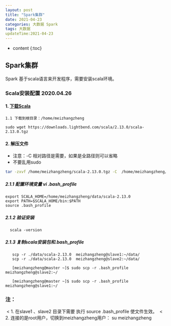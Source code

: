 ```yaml
---
layout: post
title: "Spark集群"
date: 2021-04-23
categories: 大数据 Spark 
tags: 大数据
updateTime:2021-04-23
---
```


* content
{:toc}
## Spark集群
   Spark 基于scala语言来开发程序，需要安装scala环境。

###  Scala安装配置  2020.04.26


#### 1. [下载Scala](https://downloads.lightbend.com/scala/2.13.0/scala-2.13.0.tgz)

    1.1 下载到根目录：/home/meizhangzheng
    
    sudo wget https://downloads.lightbend.com/scala/2.13.0/scala-2.13.0.tgz

#### 2. 解压文件 

- 注意：-C 相对路径是需要，如果是全路径则可以省略 
-  不要乱用sudo

```sh
tar -zxvf /home/meizhangzheng/scala-2.13.0.tgz -C  /home/meizhangzheng/data/
```

##### 2.1.1 配置环境变量 vi .bash_profile

    export SCALA_HOME=/home/meizhangzheng/data/scala-2.13.0 
    export PATH=$SCALA_HOME/bin:$PATH
    source .bash_profile

##### 2.1.2 验证安装

      scala -version

##### 2.1.3 复制scala安装包和.bash_profile

       scp -r ./data/scala-2.13.0  meizhangzheng@slave1:~/data/ 
       scp -r ./data/scala-2.13.0  meizhangzheng@slave2:~/data/
    
       [meizhangzheng@master ~]$ sudo scp -r .bash_profile  meizhangzheng@slave2:~/
     
       [meizhangzheng@master ~]$ sudo scp -r .bash_profile  meizhangzheng@slave1:~/

### 注： 

​    < 1. 在slave1 、slave2 目录下需要 执行 source .bash_profile 使文件生效。
​    < 2. 连接的是root用户，切换到meizhangzheng用户： su meizhangzheng